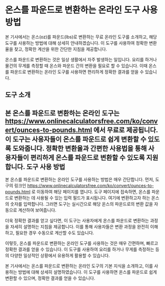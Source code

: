 온스를 파운드로 변환하는 온라인 도구 사용 방법
==========================

본 기사에서는 온스(oz)를 파운드(lbs)로 변환하는 무료 온라인 도구를 소개하고, 해당 도구를 사용하는 방법에 대해 상세히 안내하겠습니다. 이 도구를 사용하여 정확한 변환율을 찾고, 정확한 계산을 위한 간단한 지침을 제공합니다.

온스를 파운드로 변환하는 것은 일상 생활에서 자주 발생하는 일입니다. 요리를 하거나 물건의 무게를 측정할 때 온스와 파운드 간의 변환을 필요로 할 수 있습니다. 이때 온스를 파운드로 변환하는 온라인 도구를 사용하면 편리하게 정확한 결과를 얻을 수 있습니다.

도구 소개
-----

본 온스를 파운드로 변환하는 온라인 도구는 <https://www.onlinecalculatorsfree.com/ko/convert/ounces-to-pounds.html> 에서 무료로 제공됩니다. 이 도구는 사용자들이 온스를 파운드로 쉽게 변환할 수 있도록 도와줍니다. 정확한 변환율과 간편한 사용법을 통해 사용자들이 편리하게 온스를 파운드로 변환할 수 있도록 지원합니다. 도구 사용 방법
--------

본 온스를 파운드로 변환하는 온라인 도구를 사용하는 방법은 매우 간단합니다. 먼저, 도구의 링크인 <https://www.onlinecalculatorsfree.com/ko/convert/ounces-to-pounds.html> 로 이동하여 해당 페이지를 엽니다. 도구 페이지에 접속하면, 온스를 파운드로 변환하는 데 사용될 수 있는 입력 필드가 표시됩니다. 여기에 변환하고자 하는 온스의 숫자를 입력합니다. 그러면 도구는 실시간으로 해당 온스의 파운드로의 변환 값을 자동으로 계산하여 보여줍니다.

더욱 정확한 결과를 얻고 싶다면, 이 도구는 사용자에게 온스를 파운드로 변환하는 과정을 자세히 설명하는 지침을 제공합니다. 이를 통해 사용자들은 변환 과정을 완전히 이해하고, 필요한 경우 수동으로 계산할 수도 있습니다.

이렇듯, 온스를 파운드로 변환하는 온라인 도구를 사용하는 것은 매우 간편하며, 빠르고 정확한 결과를 얻을 수 있습니다. 이 도구를 사용하여 요리를 하거나 무게를 측정하는 등의 다양한 일상적인 상황에서 유용하게 활용할 수 있습니다.

본 기사에서는 온스를 파운드로 변환하는 온라인 도구의 기본 지식을 소개하고, 이를 사용하는 방법에 대해 상세히 설명하였습니다. 이 도구를 사용하면 온스를 파운드로 쉽게 변환할 수 있으며, 정확한 결과를 얻을 수 있습니다.